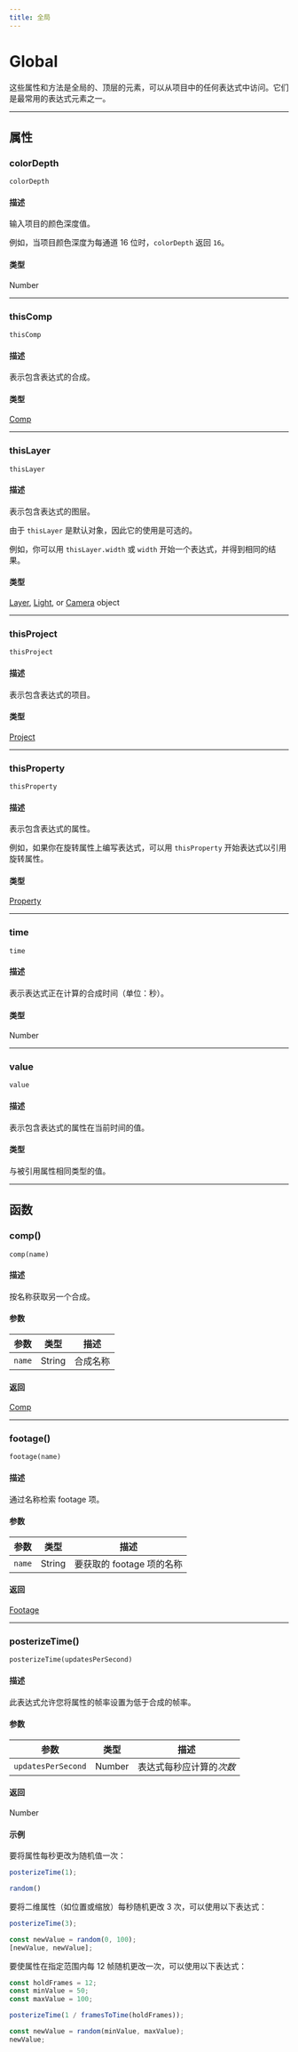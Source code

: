 ```yaml
---
title: 全局
---
```

# Global

这些属性和方法是全局的、顶层的元素，可以从项目中的任何表达式中访问。它们是最常用的表达式元素之一。

---

## 属性

### colorDepth

`colorDepth`

#### 描述

输入项目的颜色深度值。

例如，当项目颜色深度为每通道 16 位时，`colorDepth` 返回 `16`。

#### 类型

Number

---

### thisComp

`thisComp`

#### 描述

表示包含表达式的合成。

#### 类型

[Comp](../../objects/comp)

---

### thisLayer

`thisLayer`

#### 描述

表示包含表达式的图层。

由于 `thisLayer` 是默认对象，因此它的使用是可选的。

例如，你可以用 `thisLayer.width` 或 `width` 开始一个表达式，并得到相同的结果。

#### 类型

[Layer](../../layer/layer), [Light](../../objects/light), or [Camera](../../objects/camera) object

---

### thisProject

`thisProject`

#### 描述

表示包含表达式的项目。

#### 类型

[Project](../../objects/project)

---

### thisProperty

`thisProperty`

#### 描述

表示包含表达式的属性。

例如，如果你在旋转属性上编写表达式，可以用 `thisProperty` 开始表达式以引用旋转属性。

#### 类型

[Property](../../objects/property)

---

### time

`time`

#### 描述

表示表达式正在计算的合成时间（单位：秒）。

#### 类型

Number

---

### value

`value`

#### 描述

表示包含表达式的属性在当前时间的值。

#### 类型

与被引用属性相同类型的值。

---

## 函数

### comp()

`comp(name)`

#### 描述

按名称获取另一个合成。

#### 参数

| 参数     | 类型   | 描述     |
| -------- | ------ | -------- |
| `name` | String | 合成名称 |

#### 返回

[Comp](../../objects/comp)

---

### footage()

`footage(name)`

#### 描述

通过名称检索 footage 项。

#### 参数

| 参数     | 类型   | 描述                      |
| -------- | ------ | ------------------------- |
| `name` | String | 要获取的 footage 项的名称 |

#### 返回

[Footage](../../objects/footage)

---

### posterizeTime()

`posterizeTime(updatesPerSecond)`

#### 描述

此表达式允许您将属性的帧率设置为低于合成的帧率。

#### 参数

| 参数                 | 类型   | 描述                       |
| -------------------- | ------ | -------------------------- |
| `updatesPerSecond` | Number | 表达式每秒应计算的*次数* |

#### 返回

Number

#### 示例

要将属性每秒更改为随机值一次：

```js
posterizeTime(1);

random()
```

要将二维属性（如位置或缩放）每秒随机更改 3 次，可以使用以下表达式：

```js
posterizeTime(3);

const newValue = random(0, 100);
[newValue, newValue];
```

要使属性在指定范围内每 12 帧随机更改一次，可以使用以下表达式：

```js
const holdFrames = 12;
const minValue = 50;
const maxValue = 100;

posterizeTime(1 / framesToTime(holdFrames));

const newValue = random(minValue, maxValue);
newValue;
```
